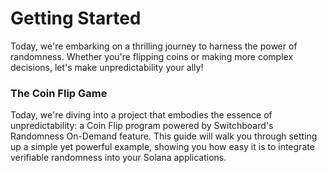 # Getting Started

Today, we're embarking on a thrilling journey to harness the power of randomness. Whether you're flipping coins or making more complex decisions, let's make unpredictability your ally!

### The Coin Flip Game <a href="#the-coin-flip-game" id="the-coin-flip-game"></a>

Today, we're diving into a project that embodies the essence of unpredictability: a Coin Flip program powered by Switchboard's Randomness On-Demand feature. This guide will walk you through setting up a simple yet powerful example, showing you how easy it is to integrate verifiable randomness into your Solana applications.

